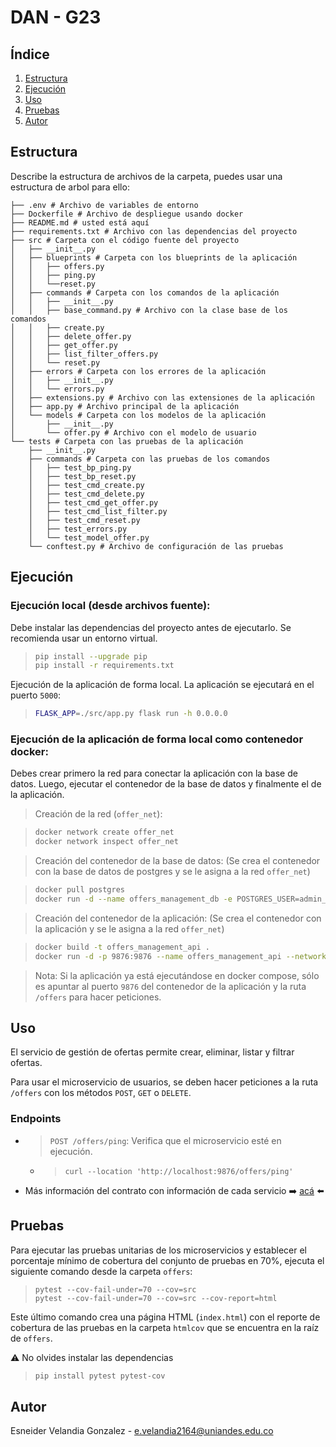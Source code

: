 # DAN - G23


## Índice

1. [Estructura](#estructura)
2. [Ejecución](#ejecución)
3. [Uso](#uso)
4. [Pruebas](#pruebas)
5. [Autor](#autor)

## Estructura

Describe la estructura de archivos de la carpeta, puedes usar una estructura de arbol para ello:
```
├── .env # Archivo de variables de entorno
├── Dockerfile # Archivo de despliegue usando docker 
├── README.md # usted está aquí
├── requirements.txt # Archivo con las dependencias del proyecto
├── src # Carpeta con el código fuente del proyecto
│   ├── __init__.py
│   ├── blueprints # Carpeta con los blueprints de la aplicación
│   │   ├── offers.py
│   │   ├── ping.py
│   │   └──reset.py
│   ├── commands # Carpeta con los comandos de la aplicación
│   │   ├── __init__.py
│   │   ├── base_command.py # Archivo con la clase base de los comandos
│   │   ├── create.py 
│   │   ├── delete_offer.py 
│   │   ├── get_offer.py 
│   │   ├── list_filter_offers.py 
│   │   └── reset.py 
│   ├── errors # Carpeta con los errores de la aplicación
│   │   ├── __init__.py 
│   │   └── errors.py
│   ├── extensions.py # Archivo con las extensiones de la aplicación
│   ├── app.py # Archivo principal de la aplicación
│   └── models # Carpeta con los modelos de la aplicación
│       ├── __init__.py 
│       └── offer.py # Archivo con el modelo de usuario
└── tests # Carpeta con las pruebas de la aplicación
    ├── __init__.py 
    ├── commands # Carpeta con las pruebas de los comandos
    │   ├── test_bp_ping.py
    │   ├── test_bp_reset.py
    │   ├── test_cmd_create.py
    │   ├── test_cmd_delete.py
    │   ├── test_cmd_get_offer.py
    │   ├── test_cmd_list_filter.py
    │   ├── test_cmd_reset.py
    │   ├── test_errors.py
    │   └── test_model_offer.py
    └── conftest.py # Archivo de configuración de las pruebas
```
## Ejecución

### Ejecución local (desde archivos fuente):

Debe instalar las dependencias del proyecto antes de ejecutarlo. Se recomienda usar un entorno virtual.

> ```bash
> pip install --upgrade pip
> pip install -r requirements.txt
> ```

Ejecución de la aplicación de forma local. La aplicación se ejecutará en el puerto `5000`:

> ```bash
> FLASK_APP=./src/app.py flask run -h 0.0.0.0
> ```

### Ejecución de la aplicación de forma local como contenedor docker:

Debes crear primero la red para conectar la aplicación con la base de datos. Luego, ejecutar el contenedor de la base de datos y finalmente el de la aplicación.

> Creación de la red (`offer_net`): 

> ```bash
> docker network create offer_net
> docker network inspect offer_net
> ```

> Creación del contenedor de la base de datos: (Se crea el contenedor con la base de datos de postgres y se le asigna a la red `offer_net`)

> ```bash
> docker pull postgres
> docker run -d --name offers_management_db -e POSTGRES_USER=admin_db -e POSTGRES_PASSWORD=offer_db_pw -e POSTGRES_DB=offer_db -p 5434:5432 --network=offer_net postgres
> ```

> Creación del contenedor de la aplicación: (Se crea el contenedor con la aplicación y se le asigna a la red `offer_net`)

> ```bash 
> docker build -t offers_management_api .
> docker run -d -p 9876:9876 --name offers_management_api --network offer_net -e DB_USER=admin_db -e DB_PASSWORD=offer_db_pw -e DB_HOST=offers_management_db -e DB_PORT=5432 -e DB_NAME=offer_db offers_management_api
> ```

> Nota: Si la aplicación ya está ejecutándose en docker compose, sólo es apuntar al puerto `9876` del contenedor de la aplicación y la ruta `/offers` para hacer peticiones.

## Uso

El servicio de gestión de ofertas permite crear, eliminar, listar y filtrar ofertas.

Para usar el microservicio de usuarios, se deben hacer peticiones a la ruta `/offers` con los métodos `POST`, `GET` o `DELETE`.

### Endpoints
- > `POST /offers/ping`: Verifica que el microservicio esté en ejecución.
  - > ``` curl --location 'http://localhost:9876/offers/ping' ```
- Más información del contrato con información de cada servicio :arrow_right: [acá](https://github.com/MISW-4301-Desarrollo-Apps-en-la-Nube/proyecto-202411/wiki/Gesti%C3%B3n-de-Ofertas) :arrow_left:


## Pruebas

Para ejecutar las pruebas unitarias de los microservicios y establecer el porcentaje mínimo de cobertura del conjunto de pruebas en 70%, ejecuta el siguiente comando desde la carpeta `offers`:
> ```
> pytest --cov-fail-under=70 --cov=src
> pytest --cov-fail-under=70 --cov=src --cov-report=html
> ```

Este último comando crea una página HTML (`index.html`) con el reporte de cobertura de las pruebas en la carpeta `htmlcov` que se encuentra en la raíz de `offers`.

:warning: No olvides instalar las dependencias
> ``` bash
> pip install pytest pytest-cov
> ```

## Autor

Esneider Velandia Gonzalez - e.velandia2164@uniandes.edu.co
